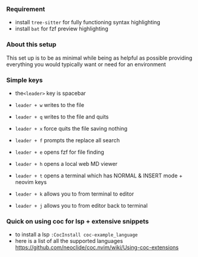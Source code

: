 ### Requirement
- install `tree-sitter` for fully functioning syntax highlighting 
- install `bat` for fzf preview highlighting
### About this setup
This set up is to be as minimal while being as helpful as possible providing everything you would typically want or need for an environment

### Simple keys

- the`<leader>` key is spacebar

- `leader + w` writes to the file
- `leader + q` writes to the file and quits
- `leader + x` force quits the file saving nothing
- `leader + f` prompts the replace all search
- `leader + e` opens fzf for file finding
- `leader + h` opens a local web MD viewer
- `leader + t` opens a terminal which has NORMAL & INSERT mode + neovim keys
- `leader + k` allows you to from terminal to editor  
- `leader + j` allows you to from editor back to terminal 

### Quick on using coc for lsp + extensive snippets

- to install a lsp `:CocInstall coc-example_language`
- here is a list of all the supported languages  https://github.com/neoclide/coc.nvim/wiki/Using-coc-extensions


